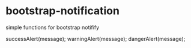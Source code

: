 
# bootstrap-notification

simple functions for bootstrap notifify

successAlert(message);
warningAlert(message);
dangerAlert(message);
